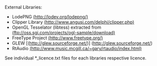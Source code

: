 External Libraries:
* LodePNG [(http://lodev.org/lodepng/)](http://lodev.org/lodepng/)
* Clipper Library [(http://www.angusj.com/delphi/clipper.php)](http://www.angusj.com/delphi/clipper.php)
* OpenGL Tesselator (libtess) extracted from [(ftp://oss.sgi.com/projects/ogl-sample/download)](ftp://oss.sgi.com/projects/ogl-sample/download)
* FreeType Project [(http://www.freetype.org/)](http://www.freetype.org/)
* GLEW [(http://glew.sourceforge.net/)] (http://glew.sourceforge.net/)
* RtAudio [(http://www.music.mcgill.ca/~gary/rtaudio/index.html)](http://www.music.mcgill.ca/~gary/rtaudio/index.html)

See individual *_licence.txt files for each libraries respective licence.
